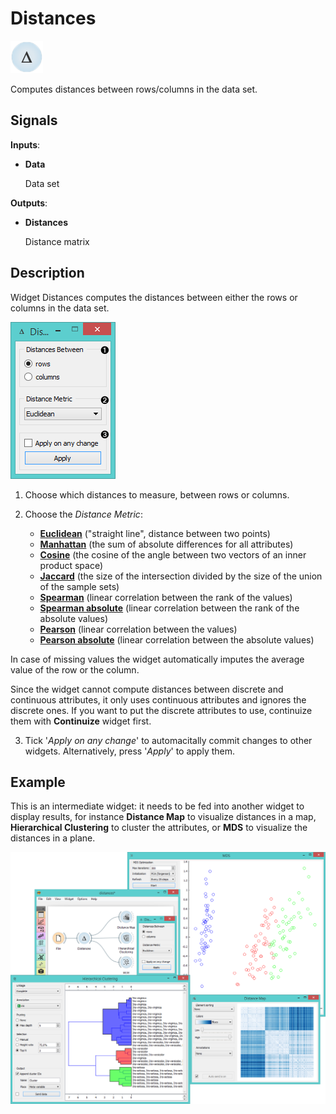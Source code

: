 Distances
=========

![image](icons/distances.png)

Computes distances between rows/columns in the data set.

Signals
-------

**Inputs**:

- **Data**

  Data set

**Outputs**:

- **Distances**

  Distance matrix

Description
-----------

Widget Distances computes the distances between either the rows
or columns in the data set.

![Distances Widget](images/Distances-stamped.png)

1. Choose which distances to measure, between rows or columns.

2. Choose the *Distance Metric*:
    - [**Euclidean**](https://en.wikipedia.org/wiki/Euclidean_distance) ("straight line", distance between two points)
    - [**Manhattan**](https://en.wiktionary.org/wiki/Manhattan_distance) (the sum of absolute differences for all attributes)
    - [**Cosine**](https://en.wikipedia.org/wiki/Cosine_similarity) (the cosine of the angle between two vectors of an inner product space)
    - [**Jaccard**](https://en.wikipedia.org/wiki/Jaccard_index) (the size of the intersection divided by the size of the union of the sample sets)
    - [**Spearman**](https://en.wikipedia.org/wiki/Spearman's_rank_correlation_coefficient) (linear correlation between the rank of the values)
    - [**Spearman absolute**](https://en.wikipedia.org/wiki/Spearman's_rank_correlation_coefficient) (linear correlation between the rank of the absolute values)
    - [**Pearson**](https://en.wikipedia.org/wiki/Pearson_product-moment_correlation_coefficient) (linear correlation between the values)
    - [**Pearson absolute**](https://en.wikipedia.org/wiki/Pearson_product-moment_correlation_coefficient) (linear correlation between the absolute values)

  In case of missing values the widget automatically imputes the average value of the row or the column.

  Since the widget cannot compute distances between discrete and
  continuous attributes, it only uses continuous attributes and ignores the discrete ones.
  If you want to put the discrete attributes to use, continuize them
  with **Continuize** widget first.
  
3. Tick '*Apply on any change*' to automacitally commit changes to other widgets. Alternatively, press '*Apply*' to apply them.

Example
-------

This is an intermediate widget: it needs to be fed into another widget to display results,
for instance **Distance Map** to visualize distances in a map, **Hierarchical Clustering** to cluster the attributes,
or **MDS** to visualize the distances in a plane.

<img src="images/DistancesExample.png" alt="image" width="600">
